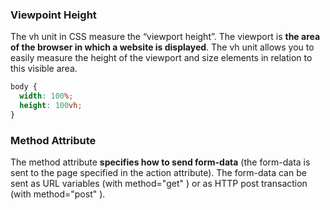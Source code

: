### Viewpoint Height

The vh unit in CSS measure the “viewport height”. The viewport is **the area of the browser in which a website is displayed**. The vh unit allows you to easily measure the height of the viewport and size elements in relation to this visible area.

```css
body {
  width: 100%;
  height: 100vh;
}
```

### Method Attribute

The method attribute **specifies how to send form-data** (the form-data is sent to the page specified in the action attribute). The form-data can be sent as URL variables (with method="get" ) or as HTTP post transaction (with method="post" ).

```

```
